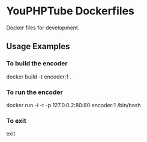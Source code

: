 # YouPHPTube Dockerfiles
Docker files for development.

## Usage Examples

### To build the encoder
docker build -t encoder:1 .

### To run the encoder
docker run -i -t -p 127.0.0.2:80:80 encoder:1 /bin/bash

### To exit
exit